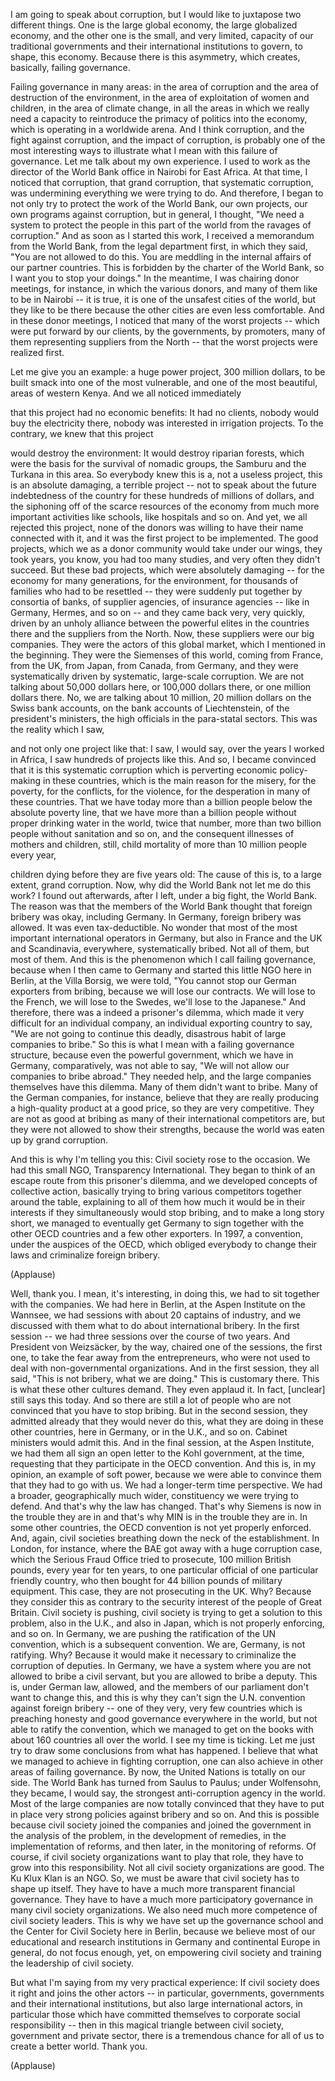 
I am going to speak about corruption,
but I would like to juxtapose
two different things.
One is the large global economy,
the large globalized economy,
and the other one is the small, and very limited,
capacity of our traditional governments
and their international institutions
to govern, to shape, this economy.
Because there is this asymmetry,
which creates, basically,
failing governance.

Failing governance in many areas:
in the area of corruption and the area of destruction of the environment,
in the area of exploitation of women and children,
in the area of climate change,
in all the areas in which we really need
a capacity to reintroduce
the primacy of politics
into the economy,
which is operating in a worldwide arena.
And I think corruption,
and the fight against corruption,
and the impact of corruption,
is probably one of the most interesting ways
to illustrate what I mean
with this failure of governance.
Let me talk about my own experience.
I used to work as the director
of the World Bank office in Nairobi
for East Africa.
At that time, I noticed
that corruption, that grand corruption,
that systematic corruption,
was undermining everything we were trying to do.
And therefore, I began
to not only try to protect
the work of the World Bank,
our own projects, our own programs
against corruption,
but in general, I thought, &quot;We need a system
to protect the people
in this part of the world
from the ravages of corruption.&quot;
And as soon as I started this work,
I received a memorandum from the World Bank,
from the legal department first,
in which they said, &quot;You are not allowed to do this.
You are meddling in the internal affairs of our partner countries.
This is forbidden by the charter of the World Bank,
so I want you to stop your doings.&quot;
In the meantime, I was chairing
donor meetings, for instance,
in which the various donors,
and many of them like to be in Nairobi --
it is true, it is one of the
unsafest cities of the world,
but they like to be there because the other cities
are even less comfortable.
And in these donor meetings, I noticed
that many of the worst projects --
which were put forward
by our clients, by the governments,
by promoters,
many of them representing
suppliers from the North --
that the worst projects
were realized first.

Let me give you an example:
a huge power project,
300 million dollars,
to be built smack into
one of the most vulnerable, and one of the most beautiful,
areas of western Kenya.
And we all noticed immediately

that this project had no economic benefits:
It had no clients, nobody would buy the electricity there,
nobody was interested in irrigation projects.
To the contrary, we knew that this project

would destroy the environment:
It would destroy riparian forests,
which were the basis for
the survival of nomadic groups,
the Samburu and the Turkana in this area.
So everybody knew this is a, not a useless project,
this is an absolute damaging, a terrible project --
not to speak about the future indebtedness of the country
for these hundreds of millions of dollars,
and the siphoning off
of the scarce resources of the economy
from much more important activities
like schools, like hospitals and so on.
And yet, we all rejected this project,
none of the donors was willing
to have their name connected with it,
and it was the first project to be implemented.
The good projects, which we as a donor community
would take under our wings,
they took years, you know,
you had too many studies,
and very often they didn&#39;t succeed.
But these bad projects,
which were absolutely damaging -- for the economy
for many generations, for the environment,
for thousands of families who had to be resettled --
they were suddenly put together
by consortia of banks,
of supplier agencies,
of insurance agencies --
like in Germany, Hermes, and so on --
and they came back very, very quickly,
driven by an unholy alliance
between the powerful elites
in the countries there
and the suppliers from the North.
Now, these suppliers
were our big companies.
They were the actors of this global market,
which I mentioned in the beginning.
They were the Siemenses of this world,
coming from France, from the UK, from Japan,
from Canada, from Germany,
and they were systematically driven
by systematic, large-scale corruption.
We are not talking about
50,000 dollars here,
or 100,000 dollars there, or one million dollars there.
No, we are talking about 10 million, 20 million dollars
on the Swiss bank accounts,
on the bank accounts of Liechtenstein,
of the president&#39;s ministers,
the high officials in the para-statal sectors.
This was the reality which I saw,

and not only one project like that:
I saw, I would say,
over the years I worked in Africa,
I saw hundreds of projects like this.
And so, I became convinced
that it is this systematic corruption
which is perverting economic policy-making in these countries,
which is the main reason
for the misery, for the poverty,
for the conflicts, for the violence,
for the desperation
in many of these countries.
That we have today
more than a billion people below the absolute poverty line,
that we have more than a billion people
without proper drinking water in the world,
twice that number,
more than two billion people
without sanitation and so on,
and the consequent illnesses
of mothers and children,
still, child mortality of more than
10 million people every year,

children dying before they are five years old:
The cause of this is, to a large extent,
grand corruption.
Now, why did the World Bank
not let me do this work?
I found out afterwards,
after I left, under a big fight, the World Bank.
The reason was that the members of the World Bank
thought that foreign bribery was okay,
including Germany.
In Germany, foreign bribery was allowed.
It was even tax-deductible.
No wonder that most of the most important
international operators in Germany,
but also in France and the UK
and Scandinavia, everywhere, systematically bribed.
Not all of them, but most of them.
And this is the phenomenon
which I call failing governance,
because when I then came to Germany
and started this little NGO
here in Berlin, at the Villa Borsig,
we were told, &quot;You cannot stop
our German exporters from bribing,
because we will lose our contracts.
We will lose to the French,
we will lose to the Swedes, we&#39;ll lose to the Japanese.&quot;
And therefore, there was a indeed a prisoner&#39;s dilemma,
which made it very difficult
for an individual company,
an individual exporting country
to say, &quot;We are not going to
continue this deadly, disastrous
habit of large companies to bribe.&quot;
So this is what I mean
with a failing governance structure,
because even the powerful government,
which we have in Germany, comparatively,
was not able to say,
&quot;We will not allow our companies to bribe abroad.&quot;
They needed help,
and the large companies themselves
have this dilemma.
Many of them didn&#39;t want to bribe.
Many of the German companies, for instance,
believe that they are really
producing a high-quality product
at a good price, so they are very competitive.
They are not as good at bribing
as many of their international competitors are,
but they were not allowed
to show their strengths,
because the world was eaten up
by grand corruption.

And this is why I&#39;m telling you this:
Civil society rose to the occasion.
We had this small NGO,
Transparency International.
They began to think of
an escape route from this prisoner&#39;s dilemma,
and we developed concepts
of collective action,
basically trying to bring various competitors
together around the table,
explaining to all of them
how much it would be in their interests
if they simultaneously would stop bribing,
and to make a long story short,
we managed to eventually
get Germany to sign
together with the other OECD countries
and a few other exporters.
In 1997, a convention,
under the auspices of the OECD,
which obliged everybody
to change their laws
and criminalize foreign bribery.

(Applause)

Well, thank you. I mean, it&#39;s interesting,
in doing this,
we had to sit together with the companies.
We had here in Berlin, at the Aspen Institute on the Wannsee,
we had sessions with about
20 captains of industry,
and we discussed with them
what to do about international bribery.
In the first session -- we had three sessions
over the course of two years.
And President von Weizsäcker, by the way,
chaired one of the sessions, the first one,
to take the fear away
from the entrepreneurs,
who were not used to deal
with non-governmental organizations.
And in the first session, they all said,
&quot;This is not bribery, what we are doing.&quot; This is customary there.
This is what these other cultures demand.
They even applaud it.
In fact, [unclear]
still says this today.
And so there are still a lot of people
who are not convinced that you have to stop bribing.
But in the second session,
they admitted already that they would never do this,
what they are doing in these other countries,
here in Germany, or in the U.K., and so on.
Cabinet ministers would admit this.
And in the final session, at the Aspen Institute,
we had them all sign an open letter
to the Kohl government, at the time,
requesting that they
participate in the OECD convention.
And this is, in my opinion,
an example of soft power,
because we were able to convince them
that they had to go with us.
We had a longer-term time perspective.
We had a broader,
geographically much wider,
constituency we were trying to defend.
And that&#39;s why the law has changed.
That&#39;s why Siemens is now in the trouble they are in
and that&#39;s why MIN is in the trouble they are in.
In some other countries, the OECD convention
is not yet properly enforced.
And, again, civil societies
breathing down the neck of the establishment.
In London, for instance,
where the BAE got away
with a huge corruption case,
which the Serious Fraud Office tried to prosecute,
100 million British pounds,
every year for ten years,
to one particular official of one particular friendly country,
who then bought for
44 billion pounds of military equipment.
This case, they are not prosecuting in the UK.
Why? Because they consider this
as contrary to the security interest
of the people of Great Britain.
Civil society is pushing, civil society
is trying to get a solution to this problem,
also in the U.K.,
and also in Japan, which is not properly enforcing,
and so on.
In Germany, we are pushing
the ratification of the UN convention,
which is a subsequent convention.
We are, Germany, is not ratifying.
Why? Because it would make it necessary
to criminalize the corruption
of deputies.
In Germany, we have a system where
you are not allowed to bribe a civil servant,
but you are allowed to bribe a deputy.
This is, under German law, allowed,
and the members of our parliament don&#39;t want to change this,
and this is why they can&#39;t sign
the U.N. convention against foreign bribery --
one of they very, very few countries
which is preaching honesty and good governance everywhere in the world,
but not able to ratify the convention,
which we managed to get on the books
with about 160 countries all over the world.
I see my time is ticking.
Let me just try to
draw some conclusions from what has happened.
I believe that what we managed to achieve
in fighting corruption,
one can also achieve
in other areas of failing governance.
By now, the United Nations
is totally on our side.
The World Bank has turned from Saulus to Paulus; under Wolfensohn,
they became, I would say, the strongest
anti-corruption agency in the world.
Most of the large companies
are now totally convinced
that they have to put in place
very strong policies
against bribery and so on.
And this is possible because civil society
joined the companies
and joined the government
in the analysis of the problem,
in the development of remedies,
in the implementation of reforms,
and then later, in the monitoring of reforms.
Of course, if civil society organizations
want to play that role,
they have to grow into this responsibility.
Not all civil society organizations are good.
The Ku Klux Klan is an NGO.
So, we must be aware
that civil society
has to shape up itself.
They have to have a much more
transparent financial governance.
They have to have a much more participatory governance
in many civil society organizations.
We also need much more competence of civil society leaders.
This is why we have set up the governance school
and the Center for Civil Society here in Berlin,
because we believe most of our educational
and research institutions in Germany
and continental Europe in general,
do not focus enough, yet,
on empowering civil society
and training the leadership of civil society.

But what I&#39;m saying from my very practical experience:
If civil society does it right
and joins the other actors --
in particular, governments,
governments and their international institutions,
but also large international actors,
in particular those which have committed themselves
to corporate social responsibility --
then in this magical triangle
between civil society,
government and private sector,
there is a tremendous chance
for all of us to create a better world.
Thank you.

(Applause)

